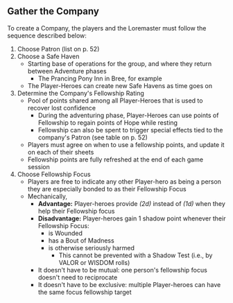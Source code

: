 ## Gather the Company
To create a Company, the players and the Loremaster must follow the sequence described below:

1. Choose Patron (list on p. 52)
2. Choose a Safe Haven
	- Starting base of operations for the group, and where they return between Adventure phases
		- The Prancing Pony Inn in Bree, for example
	- The Player-Heroes can create new Safe Havens as time goes on 
3. Determine the Company's Fellowship Rating
	- Pool of points shared among all Player-Heroes that is used to recover lost confidence
		- During the adventuring phase, Player-Heroes can use points of Fellowship to regain points of Hope while resting
		- Fellowship can also be spent to trigger special effects tied to the company's Patron (see table on p. 52)
	- Players must agree on when to use a fellowship points, and update it on each of their sheets
	- Fellowship points are fully refreshed at the end of each game session 
4. Choose Fellowship Focus
	- Players are free to indicate any other Player-hero as being a person they are especially bonded to as their Fellowship Focus
	- Mechanically, 
		- **Advantage:** Player-heroes provide *(2d)* instead of *(1d)* when they help their Fellowship focus
		- **Disadvantage:** Player-heroes gain 1 shadow point whenever their Fellowship Focus:
			- is Wounded
			- has a Bout of Madness
			- is otherwise seriously harmed
				- This cannot be prevented with a Shadow Test (i.e., by VALOR or WISDOM rolls)
		- It doesn't have to be mutual: one person's fellowship focus doesn't need to reciprocate
		- It doesn't have to be exclusive: multiple Player-heroes can have the same focus fellowship target
